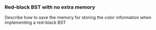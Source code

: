 ### Red–black BST with no extra memory

Describe how to save the memory for storing the color information when implementing a red–black BST
